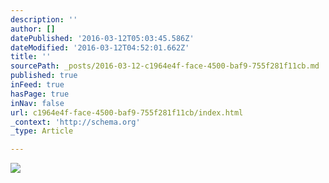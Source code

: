 ```yaml
---
description: ''
author: []
datePublished: '2016-03-12T05:03:45.586Z'
dateModified: '2016-03-12T04:52:01.662Z'
title: ''
sourcePath: _posts/2016-03-12-c1964e4f-face-4500-baf9-755f281f11cb.md
published: true
inFeed: true
hasPage: true
inNav: false
url: c1964e4f-face-4500-baf9-755f281f11cb/index.html
_context: 'http://schema.org'
_type: Article

---
```

![](https://the-grid-user-content.s3-us-west-2.amazonaws.com/cbbb7228-a1b3-4525-ae2f-7b6192352e8c.png)